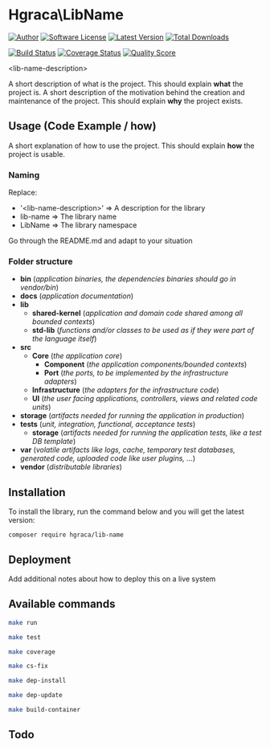 # Hgraca\LibName
[![Author](http://img.shields.io/badge/author-@hgraca-blue.svg?style=flat-square)](https://www.herbertograca.com)
[![Software License](https://img.shields.io/badge/license-MIT-blue.svg?style=flat-square)](LICENSE)
[![Latest Version](https://img.shields.io/github/release/hgraca/php-lib-name.svg?style=flat-square)](https://github.com/hgraca/php-lib-name/releases)
[![Total Downloads](https://img.shields.io/packagist/dt/hgraca/lib-name.svg?style=flat-square)](https://packagist.org/packages/hgraca/lib-name)

[![Build Status](https://img.shields.io/scrutinizer/build/g/hgraca/php-lib-name.svg?style=flat-square)](https://scrutinizer-ci.com/g/hgraca/php-lib-name/build)
[![Coverage Status](https://img.shields.io/scrutinizer/coverage/g/hgraca/php-lib-name.svg?style=flat-square)](https://scrutinizer-ci.com/g/hgraca/php-lib-name/code-structure)
[![Quality Score](https://img.shields.io/scrutinizer/g/hgraca/php-lib-name.svg?style=flat-square)](https://scrutinizer-ci.com/g/hgraca/php-lib-name)

\<lib-name-description\>

A short description of what is the project. This should explain **what** the project is.
A short description of the motivation behind the creation and maintenance of the project. This should explain **why** the project exists.

## Usage (Code Example / how)

A short explanation of how to use the project. This should explain **how** the project is usable.

### Naming

Replace:

- '\<lib-name-description\>' => A description for the library
- lib-name => The library name
- LibName => The library namespace

Go through the README.md and adapt to your situation

### Folder structure

- **bin** (_application binaries, the dependencies binaries should go in vendor/bin_)
- **docs** (_application documentation_)
- **lib**
    - **shared-kernel** (_application and domain code shared among all bounded contexts_)
    - **std-lib**  (_functions and/or classes to be used as if they were part of the language itself_)
- **src**
    - **Core** (_the application core_)
        - **Component** (_the application components/bounded contexts_)
        - **Port** (_the ports, to be implemented by the infrastructure adapters_)
    - **Infrastructure** (_the adapters for the infrastructure code_)
    - **UI** (_the user facing applications, controllers, views and related code units_)
- **storage** (_artifacts needed for running the application in production_)
- **tests** (_unit, integration, functional, acceptance tests_)
    - **storage** (_artifacts needed for running the application tests, like a test DB template_)
- **var** (_volatile artifacts like logs, cache, temporary test databases, generated code, uploaded code like user plugins, ..._)
- **vendor** (_distributable libraries_)

## Installation

To install the library, run the command below and you will get the latest version:

```
composer require hgraca/lib-name
```

## Deployment

Add additional notes about how to deploy this on a live system

## Available commands

```bash
make run
```

```bash
make test
```

```bash
make coverage
```

```bash
make cs-fix
```

```bash
make dep-install
```

```bash
make dep-update
```

```bash
make build-container
```

## Todo
